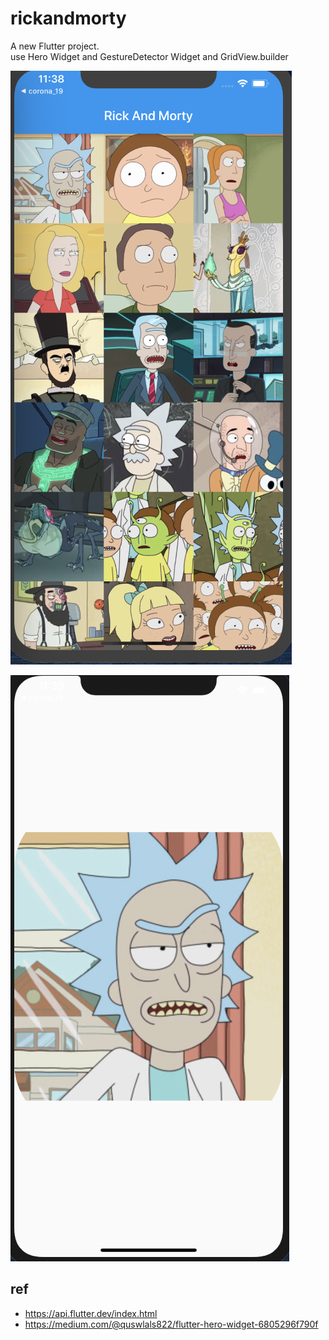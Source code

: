 # rickandmorty

A new Flutter project.  
use Hero Widget and GestureDetector Widget and GridView.builder

![202005015_1](./screenShot/20200515_1.png "1")

![202005015_2](./screenShot/20200515_2.png "2")

## ref

- https://api.flutter.dev/index.html
- https://medium.com/@quswlals822/flutter-hero-widget-6805296f790f
